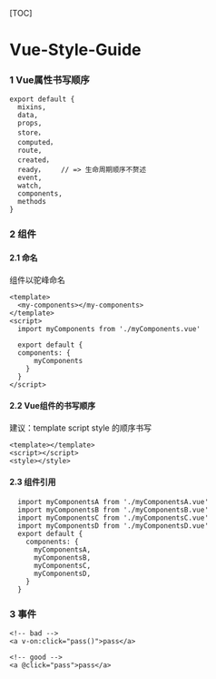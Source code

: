 [TOC]

# Vue-Style-Guide

### 1 Vue属性书写顺序

```
export default {
  mixins,
  data,
  props,
  store，
  computed，
  route,
  created，
  ready，    // => 生命周期顺序不赘述
  event,
  watch,
  components,
  methods
}
```

### 2 组件

#### 2.1 命名

组件以驼峰命名

```
<template>
  <my-components></my-components>
</template>
<script>
  import myComponents from './myComponents.vue'

  export default {
  components: {
  	  myComponents
    }
  }
</script>
```

#### 2.2 Vue组件的书写顺序

建议：template script style 的顺序书写

```
<template></template>
<script></script>
<style></style>
```

#### 2.3 组件引用

```
  import myComponentsA from './myComponentsA.vue'  
  import myComponentsB from './myComponentsB.vue'
  import myComponentsC from './myComponentsC.vue'
  import myComponentsD from './myComponentsD.vue'
  export default {
    components: {
  	  myComponentsA,
      myComponentsB,
      myComponentsC,
      myComponentsD,
    }
  }
```

### 3 事件

```
<!-- bad -->
<a v-on:click="pass()">pass</a>

<!-- good -->
<a @click="pass">pass</a>
```